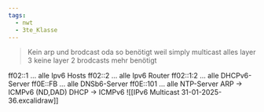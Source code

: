 ```yaml
---
tags:
  - nwt
  - 3te_Klasse
---
```

> Kein arp und brodcast oda so benötigt weil simply multicast
> alles layer 3 keine layer 2 brodcasts mehr benötigt
 
ff02::1 ... alle Ipv6 Hosts
ff02::2 ... alle Ipv6 Router
ff02::1:2 ... alle DHCPv6-Server
ff0E::FB ... alle DNSb6-Server
ff0E::101 ... alle NTP-Server
ARP → ICMPv6 (ND,DAD)
DHCP → ICMPv6
![[IPv6 Multicast 31-01-2025-36.excalidraw]]